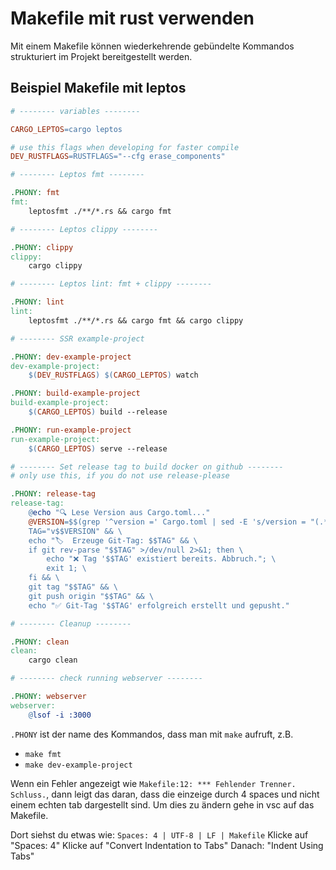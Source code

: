 # Makefile mit rust verwenden

Mit einem Makefile können wiederkehrende gebündelte Kommandos strukturiert im Projekt bereitgestellt werden.

## Beispiel Makefile mit leptos

```Makefile
# -------- variables --------

CARGO_LEPTOS=cargo leptos

# use this flags when developing for faster compile
DEV_RUSTFLAGS=RUSTFLAGS="--cfg erase_components"

# -------- Leptos fmt --------

.PHONY: fmt
fmt:
    leptosfmt ./**/*.rs && cargo fmt

# -------- Leptos clippy --------

.PHONY: clippy
clippy:
    cargo clippy

# -------- Leptos lint: fmt + clippy --------

.PHONY: lint
lint:
    leptosfmt ./**/*.rs && cargo fmt && cargo clippy

# -------- SSR example-project

.PHONY: dev-example-project
dev-example-project:
    $(DEV_RUSTFLAGS) $(CARGO_LEPTOS) watch

.PHONY: build-example-project
build-example-project:
    $(CARGO_LEPTOS) build --release

.PHONY: run-example-project
run-example-project:
    $(CARGO_LEPTOS) serve --release

# -------- Set release tag to build docker on github --------
# only use this, if you do not use release-please

.PHONY: release-tag
release-tag:
    @echo "🔍 Lese Version aus Cargo.toml..."
    @VERSION=$$(grep '^version =' Cargo.toml | sed -E 's/version = "(.*)"/\1/') && \
    TAG="v$$VERSION" && \
    echo "🏷  Erzeuge Git-Tag: $$TAG" && \
    if git rev-parse "$$TAG" >/dev/null 2>&1; then \
        echo "❌ Tag '$$TAG' existiert bereits. Abbruch."; \
        exit 1; \
    fi && \
    git tag "$$TAG" && \
    git push origin "$$TAG" && \
    echo "✅ Git-Tag '$$TAG' erfolgreich erstellt und gepusht."

# -------- Cleanup --------

.PHONY: clean
clean:
    cargo clean

# -------- check running webserver --------

.PHONY: webserver
webserver:
    @lsof -i :3000
```

`.PHONY` ist der name des Kommandos, dass man mit `make` aufruft, z.B.

* `make fmt`
* `make dev-example-project`

Wenn ein Fehler angezeigt wie `Makefile:12: *** Fehlender Trenner.  Schluss.`, dann leigt das daran, dass die einzeige durch 4 spaces und nicht einem echten tab dargestellt sind. Um dies zu ändern gehe in vsc auf das Makefile.

Dort siehst du etwas wie: `Spaces: 4 | UTF-8 | LF | Makefile`
Klicke auf "Spaces: 4"
Klicke auf "Convert Indentation to Tabs"
Danach: "Indent Using Tabs"
